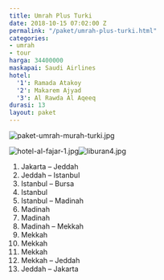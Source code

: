 ```yaml
---
title: Umrah Plus Turki
date: 2018-10-15 07:02:00 Z
permalink: "/paket/umrah-plus-turki.html"
categories:
- umrah
- tour
harga: 34400000
maskapai: Saudi Airlines
hotel:
  '1': Ramada Atakoy
  '2': Makarem Ajyad
  '3': Al Rawda Al Aqeeq
durasi: 13
layout: paket
---
```


![paket-umrah-murah-turki.jpg](/uploads/paket-umrah-murah-turki.jpg)

![hotel-al-fajar-1.jpg](/uploads/hotel-al-fajar-1.jpg)![liburan4.jpg](/uploads/liburan4.jpg)

1. Jakarta – Jeddah
2. Jeddah – Istanbul
3. Istanbul – Bursa
4. Istanbul
5. Istanbul – Madinah
6. Madinah
7. Madinah
8. Madinah – Mekkah
9. Mekkah
10. Mekkah
11. Mekkah
12. Mekkah – Jeddah
13. Jeddah – Jakarta